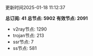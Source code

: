 更新时间2025-01-18 11:12:37

**总订阅: 41**
**总节点: 5902**
**有效节点: 2091**
- v2ray节点: 1290
- trojan节点: 213
- ssr节点: 7
- ss节点: 581
